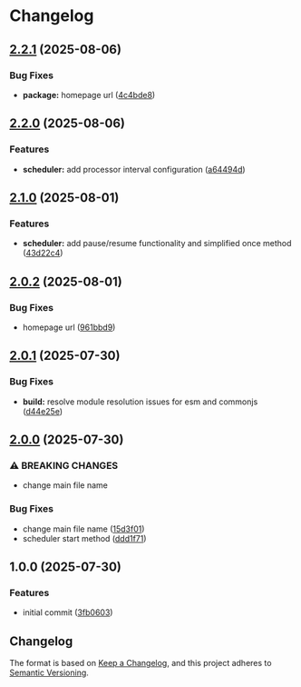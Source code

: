 # Changelog

## [2.2.1](https://github.com/kyo-services/schedulewise/compare/v2.2.0...v2.2.1) (2025-08-06)


### Bug Fixes

* **package:** homepage url ([4c4bde8](https://github.com/kyo-services/schedulewise/commit/4c4bde8954695255a84d5b61738bbc29d3e37497))

## [2.2.0](https://github.com/kyo-services/schedulewise/compare/v2.1.0...v2.2.0) (2025-08-06)


### Features

* **scheduler:** add processor interval configuration ([a64494d](https://github.com/kyo-services/schedulewise/commit/a64494d335c3a6920937b84d250f3b5fbe3cf6a2))

## [2.1.0](https://github.com/kyo-services/schedulewise/compare/v2.0.2...v2.1.0) (2025-08-01)


### Features

* **scheduler:** add pause/resume functionality and simplified once method ([43d22c4](https://github.com/kyo-services/schedulewise/commit/43d22c4a6980d3064eba8136027012ff6f54a52e))

## [2.0.2](https://github.com/kyo-services/schedulewise/compare/v2.0.1...v2.0.2) (2025-08-01)


### Bug Fixes

* homepage url ([961bbd9](https://github.com/kyo-services/schedulewise/commit/961bbd9c21f559a89ece306fb1ac5d8b5aaaa490))

## [2.0.1](https://github.com/kyo-services/schedulewise/compare/v2.0.0...v2.0.1) (2025-07-30)


### Bug Fixes

* **build:** resolve module resolution issues for esm and commonjs ([d44e25e](https://github.com/kyo-services/schedulewise/commit/d44e25eb0045e8f638a6a664da4a0203f44529e8))

## [2.0.0](https://github.com/kyo-services/schedulewise/compare/v1.0.0...v2.0.0) (2025-07-30)


### ⚠ BREAKING CHANGES

* change main file name

### Bug Fixes

* change main file name ([15d3f01](https://github.com/kyo-services/schedulewise/commit/15d3f01265e03f8fdaefa95bc97800062356247c))
* scheduler start method ([ddd1f71](https://github.com/kyo-services/schedulewise/commit/ddd1f716e1d28285b30b907d2b0dfdd0d4d7c129))

## 1.0.0 (2025-07-30)


### Features

* initial commit ([3fb0603](https://github.com/kyo-services/schedulewise/commit/3fb0603f041fa4b19253377a51c7c58aa15faa51))

## Changelog

The format is based on [Keep a Changelog](https://keepachangelog.com/en/1.0.0/),
and this project adheres to [Semantic Versioning](https://semver.org/spec/v2.0.0.html).

